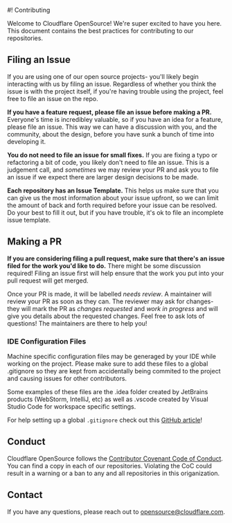 #! Contributing

Welcome to Cloudflare OpenSource! We're super excited to have you here. This document contains
the best practices for contributing to our repositories.

## Filing an Issue

If you are using one of our open source projects- you'll likely begin interacting with us by
filing an issue. Regardless of whether you think the issue is with the project itself, if you're
having trouble using the project, feel free to file an issue on the repo.

**If you have a feature request, please file an issue before making a PR.** Everyone's time is
incredibley valuable, so if you have an idea for a feature, please file an issue. This way we
can have a discussion with you, and the community, about the design, before you have sunk a
bunch of time into developing it. 

**You do not need to file an issue for small fixes.** If you are fixing a typo or refactoring
a bit of code, you likely don't need to file an issue. This is a judgement call, and *sometimes*
we may review your PR and ask you to file an issue if we expect there are larger design decisions
to be made.

**Each repository has an Issue Template.** This helps us make sure that you can give us the most
information about your issue upfront, so we can limit the amount of back and forth required
before your issue can be resolved. Do your best to fill it out, but if you have trouble, it's
ok to file an incomplete issue template.

## Making a PR

**If you are considering filing a pull request, make sure that there's an issue filed for the work
you'd like to do.** There might be some discussion required! Filing an issue first will help ensure
that the work you put into your pull request will get merged.

Once your PR is made, it will be labelled *needs review*. A maintainer will review your PR as soon
as they can. The reviewer may ask for changes- they will mark the PR as *changes requested* and
*work in progress* and will give you details about the requested changes. Feel free to ask lots of
questions! The maintainers are there to help you!

### IDE Configuration Files

Machine specific configuration files may be generaged by your IDE while working on the project. Please make sure to add these files to a global .gitignore so they are kept from accidentally being commited to the project and causing issues for other contributors.

Some examples of these files are the .idea folder created by JetBrains products (WebStorm, IntelliJ, etc) as well as .vscode created by Visual Studio Code for workspace specific settings.

For help setting up a global `.gitignore` check out this [GitHub article](https://help.github.com/articles/ignoring-files/#create-a-global-gitignorea)!

## Conduct

Cloudflare OpenSource follows the [Contributor Covenant Code of Conduct]. You can find a copy in each
of our repositories. Violating the CoC could result in a warning or a ban to any and all repositories
in this origanization.

[Contributor Covenant Code of Conduct]: CODE_OF_CONDUCT.md

## Contact

If you have any questions, please reach out to [opensource@cloudflare.com](mailto:opensource@cloudflare.com).
